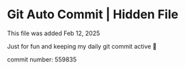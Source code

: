 # Git Auto Commit | Hidden File

This file was added Feb 12, 2025

Just for fun and keeping my daily git commit active 🤪

commit number: 559835
